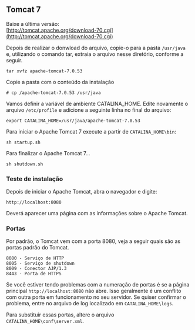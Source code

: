 Tomcat 7
---

Baixe a última versão:           
[http://tomcat.apache.org/download-70.cgi](http://tomcat.apache.org/download-70.cgi)

Depois de realizar o donwload do arquivo, copie-o para a pasta `/usr/java` e, utilizando
o comando tar, extraia o arquivo nesse diretório, conforme a seguir.

    tar xvfz apache-tomcat-7.0.53


Copie a pasta com o conteúdo da instalação

    # cp /apache-tomcat-7.0.53 /usr/java


Vamos definir a variável de ambiente CATALINA_HOME. Edite novamente o arquivo `/etc/profile`
e adicione a seguinte linha no final do arquivo:

    export CATALINA_HOME=/usr/java/apache-tomcat-7.0.53


Para iniciar o Apache Tomcat 7 execute a partir de `CATALINA_HOME\bin`:

    sh startup.sh


Para finalizar o Apache Tomcat 7...

    sh shutdown.sh


### Teste de instalação

Depois de iniciar o Apache Tomcat, abra o navegador e digite:

    http://localhost:8080
    

Deverá aparecer uma página com as informações sobre o Apache Tomcat.


### Portas

Por padrão, o Tomcat vem com a porta 8080, veja a seguir quais são as portas padrão
do Tomcat.

    8080 - Serviço de HTTP
    8005 - Serviço de shutdown
    8009 - Conector AJP/1.3
    8443 - Porta de HTTPS


Se você estiver tendo problemas com a numeração de portas é se a página principal
`http://localhost:8080` não abre. Isso geralmente é um conflito com outra
porta em funcionamento no seu servidor.
Se quiser confirmar o problema, entre no arquivo de log localizado em `CATALINA_HOME\logs`.

Para substituir essas portas, altere o arquivo `CATALINA_HOME\conf\server.xml`.
